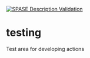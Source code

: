 [![SPASE Description Validation](https://github.com/hpde/testing/actions/workflows/validate.yml/badge.svg)](https://github.com/hpde/testing/actions/workflows/validate.yml)
# testing
Test area for developing actions
